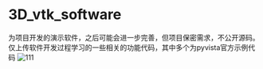 # 3D_vtk_software
为项目开发的演示软件，之后可能会进一步完善，但项目保密需求，不公开源码。
仅上传软件开发过程学习的一些相关的功能代码，其中多个为pyvista官方示例代码
![111](https://github.com/wangjx520/3D_vtk_software/assets/65839033/7eb9bb62-e3bd-46f1-88cf-0476bb278c86)
